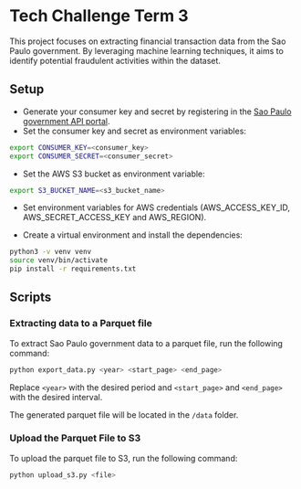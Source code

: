 # Tech Challenge Term 3

This project focuses on extracting financial transaction data from the Sao Paulo government. By leveraging machine learning techniques, it aims to identify potential fraudulent activities within the dataset. 

## Setup

- Generate your consumer key and secret by registering in the [Sao Paulo government API portal](https://apilib.prefeitura.sp.gov.br/store/).
- Set the consumer key and secret as environment variables:

```sh
export CONSUMER_KEY=<consumer_key>
export CONSUMER_SECRET=<consumer_secret>
```

- Set the AWS S3 bucket as environment variable:

```sh
export S3_BUCKET_NAME=<s3_bucket_name>
```

- Set environment variables for AWS credentials (AWS_ACCESS_KEY_ID, AWS_SECRET_ACCESS_KEY and AWS_REGION).

- Create a virtual environment and install the dependencies:

```sh
python3 -v venv venv
source venv/bin/activate
pip install -r requirements.txt
```

## Scripts

### Extracting data to a Parquet file

To extract Sao Paulo government data to a parquet file, run the following command:

```sh
python export_data.py <year> <start_page> <end_page>
```

Replace `<year>` with the desired period and `<start_page>` and `<end_page>` with the desired interval.

The generated parquet file will be located in the `/data` folder.

### Upload the Parquet File to S3

To upload the parquet file to S3, run the following command:

```sh
python upload_s3.py <file>
```